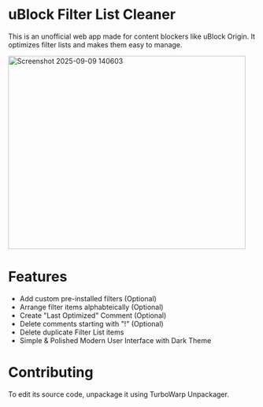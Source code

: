# uBlock Filter List Cleaner #
This is an unofficial web app made for content blockers like uBlock Origin. It optimizes filter lists and makes them easy to manage.

<img width="482" height="392" alt="Screenshot 2025-09-09 140603" src="https://github.com/user-attachments/assets/1aa07e20-0d85-4492-8335-12d2d468fe87" />

# Features #
- Add custom pre-installed filters (Optional)
- Arrange filter items alphabteically (Optional)
- Create "Last Optimized" Comment (Optional)
- Delete comments starting with "!" (Optional)
- Delete duplicate Filter List items
- Simple & Polished Modern User Interface with Dark Theme

# Contributing #
To edit its source code, unpackage it using TurboWarp Unpackager.
